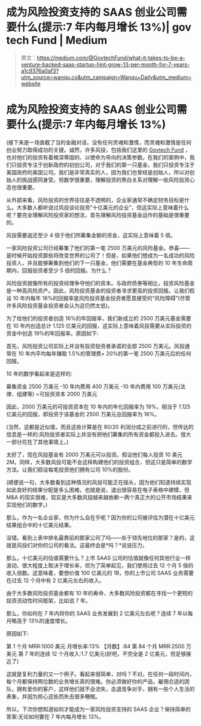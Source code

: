 # 成为风险投资支持的 SAAS 创业公司需要什么(提示:7 年内每月增长 13%)| gov tech Fund | Medium

> 原文：<https://medium.com/@GovtechFund/what-it-takes-to-be-a-venture-backed-saas-startup-hint-grow-13-per-month-for-7-years-a1c9376a0af3?utm_source=wanqu.co&utm_campaign=Wanqu+Daily&utm_medium=website>

# 成为风险投资支持的 SAAS 创业公司需要什么(提示:7 年内每月增长 13%)

(接下来是一场直截了当的金融对话，没有任何灵魂和激情，而灵魂和激情是任何创业努力取得成功的关键。诚然，许多风投，包括我们这里的 [Govtech Fund](http://www.GovtechFund.com) ，也对他们的投资有着根深蒂固的、以使命为导向的决策参数。在我们的案例中，我们只投资专注于创新政府的初创公司，对于我们的第一只基金，我们只投资专注于美国政府的美国公司。我们是非常真实的人，因为我们也曾经是创始人，所以对创始人的挑战感同身受。但数学很重要，理解投资的黑白关系对理解一些风险投资心态也很重要。

从外部来看，风险投资的世界往往是不透明的，企业家通常不确定财务目标是什么。大多数人都听说过风投谈论投资“十亿美元的企业”，但这实际上意味着什么呢？要完全理解风险投资家的想法，首先理解风险投资基金运作的基础是很重要的。

风投需要返还至少 4 倍于他们所筹集金额的资金，这实际上意味着 5 倍。

一家风险投资公司已经筹集了他们的第一笔 2500 万美元的风险基金。恭喜——是时候开始投资那些将改变世界的公司了！但是，如果他们想成为一名成功的风险投资人，并且能够筹集到他们的下一只基金，他们需要在基金典型的 10 年生命周期内，回报投资者至少 5 倍的回报。为什么？

风险投资就像所有的投资经理争夺他们的资本。与政府债券等相比，投资风险基金是一种高风险资产。因此，风险投资基金的投资者寻求更高的投资回报。让我们假设 10 年内每年 16%的回报率是风险投资基金投资者愿意接受的“风险障碍”(尽管许多风险投资基金投资者会认为这仍然太低)。

为了给他们的投资者创造 16%的年回报率，我们新成立的 2500 万美元基金需要在 10 年内创造总计 1.125 亿美元的回报，这实际上意味着风投需要从实际投资的资金中创造 19%的年回报率。原因如下:

首先，风险投资公司实际上并没有投资投资者承诺的全部 2500 万美元。风投通常在 10 年内平均每年赚取 1.5%的管理费+ 20%的第一笔 2500 万美元后的任何回报。

10 年的数学看起来是这样的:

募集资金 2500 万美元
-10 年内费用 400 万美元
-10 年内费用 100 万美元(法律、组建等)
=可投资资本 2000 万美元

因此，2000 万美元的可投资资本在 10 年内的年化回报率为 19%，相当于 1.125 亿美元的回报，即投资于该基金的 2500 万美元总回报率为 16%。

(当然，这都是近似值，而且这些计算是在 80/20 利润分成之前进行的，但传达的信息是一样的:风险投资者实际上并没有把他们筹集的所有资金都投入进去。很大一部分花在了其他事情上。)

太好了，现在风投基金有 2000 万美元可以投资。假设他们每人投资 10 美元 2M。同样，大多数风投可能不会这样构建他们的投资组合，但这只是简单的数学方法。让我们假设每笔投资他们拥有公司 10%的股份。



(顺便说一句，大多数看到这种情况的风投可能正在摇头，因为他们知道持续实现如此良好的结果分配是多么困难。也就是说，退出很容易在电子表格中建模，但 M&A 的现实很难，现实是大多数风投越来越依赖一两个真正大的公开市场结果来实现他们的数字。)

那么，作为一名企业家，你为什么会在乎呢？因为你的公司被评估为潜在十亿美元结果组合中的十亿美元结果。

没错。看到上表中排名最靠前的那家公司了吗——处于领先地位的那家？是的，这就是风投们对你的公司的看法。这最终会是*吗？*说说压力。

那么，十亿美元的估值需要什么？上市 SAAS 公司的估值就像任何其他行业一样波动，很大程度上取决于增长率，但为了简单起见，我们使用过去 12 个月 5 倍的收入倍数。这意味着，要想价值 100 亿美元的 1B，你的上市公司 SAAS 业务需要在过去 12 个月中有 2 亿美元左右的收入。

由于大多数风险投资基金都有 10 年的寿命，大多数风险投资都在寻找一个更短的投资流动性时间框架，比如说 7 年。

那么，你如何在 7 年内将你的 SAAS 业务发展到 2 亿美元左右呢？连续 7 年以每月略高于 13%的速度增长。

原因如下:

第 1 个月 MRR:1000 美元
月增长率:13%
【月数】:84
第 84 个月 MRR:2500 万美元
第 7 年的连续 12 个月收入:1.7 亿美元(好吧，不完全是 2 亿美元，但足够接近了)

这就是复利力量的又一个例子。看起来很简单，对吗？不对。在任何一段时间内，每个月都保持两位数的业务增长真的很难。你必须做好你的产品，雇佣合适的团队，拥有爱你的客户，这样他们就不会流失，击退竞争对手，拥有一些个人生活的表象，并因为担心这些而失去很多睡眠。

所以，下次你想知道如何才能成为一家风险投资支持的 SAAS 企业？保持简单的答案:无论如何要在 7 年内每月增长 13%。

